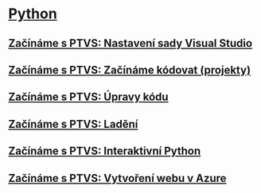# [Python](getting-started-with-python.md)
## [Začínáme s PTVS: Nastavení sady Visual Studio](getting-started-with-ptvs-setting-up-visual-studio.md)
## [Začínáme s PTVS: Začínáme kódovat (projekty)](getting-started-with-ptvs-start-coding-projects.md)
## [Začínáme s PTVS: Úpravy kódu](getting-started-with-ptvs-editing-code.md)
## [Začínáme s PTVS: Ladění](getting-started-with-ptvs-debugging.md)
## [Začínáme s PTVS: Interaktivní Python](getting-started-with-ptvs-interactive-python.md)
## [Začínáme s PTVS: Vytvoření webu v Azure](getting-started-with-ptvs-building-a-website-in-azure.md)
